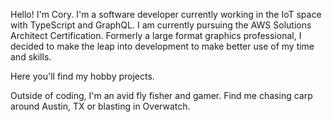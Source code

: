 Hello! I'm Cory. I'm a software developer currently working in the IoT space with TypeScript and  GraphQL. I am currently pursuing the AWS Solutions Architect Certification. Formerly a large format graphics professional, I decided to make the leap into development to make better use of my time and skills.

Here you'll find my hobby projects. 

Outside of coding, I'm an avid fly fisher and gamer. Find me chasing carp around Austin, TX or blasting in Overwatch.

<!---
uncommon-carp/uncommon-carp is a ✨ special ✨ repository because its `README.md` (this file) appears on your GitHub profile.
You can click the Preview link to take a look at your changes.
--->
